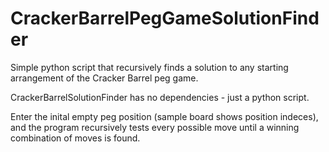 # CrackerBarrelPegGameSolutionFinder
Simple python script that recursively finds a solution to any starting arrangement of the Cracker Barrel peg game.

CrackerBarrelSolutionFinder has no dependencies - just a python script.

Enter the inital empty peg position (sample board shows position indeces), and the program recursively tests every possible move
until a winning combination of moves is found.
